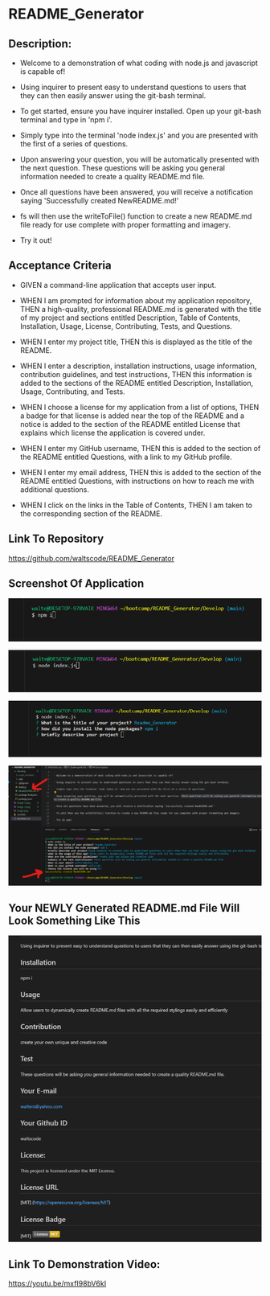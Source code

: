 # README_Generator

## Description: 

- Welcome to a demonstration of what coding with node.js and javascript is capable of! 

- Using inquirer to present easy to understand questions to users that they can then easily answer using the git-bash terminal.

- To get started, ensure you have inquirer installed. Open up your git-bash terminal and type in 'npm i'.

- Simply type into the terminal 'node index.js' and you are presented with the first of a series of questions. 

- Upon answering your question, you will be automatically presented with the next question. These questions will be asking you general information needed to create a quality README.md file. 

- Once all questions have been answered, you will receive a notification saying 'Successfully created NewREADME.md!' 

- fs will then use the writeToFile() function to create a new README.md file ready for use complete with proper formatting and imagery. 

- Try it out!


## Acceptance Criteria 

- GIVEN a command-line application that accepts user input.

- WHEN I am prompted for information about my application repository, THEN a high-quality, professional README.md is generated with the title of my project and sections entitled Description, Table of Contents, Installation, Usage, License, Contributing, Tests, and Questions.

- WHEN I enter my project title, THEN this is displayed as the title of the README.

- WHEN I enter a description, installation instructions, usage information, contribution guidelines, and test instructions, THEN this information is added to the sections of the README entitled Description, Installation, Usage, Contributing, and Tests.

- WHEN I choose a license for my application from a list of options, THEN a badge for that license is added near the top of the README and a notice is added to the section of the README entitled License that explains which license the application is covered under.

- WHEN I enter my GitHub username, THEN this is added to the section of the README entitled Questions, with a link to my GitHub profile.

- WHEN I enter my email address, THEN this is added to the section of the README entitled Questions, with instructions on how to reach me with additional questions.

- WHEN I click on the links in the Table of Contents, THEN I am taken to the corresponding section of the README.

## Link To Repository

https://github.com/waltscode/README_Generator 

## Screenshot Of Application

![Alt text](image.png)

![Alt text](image-1.png)

![Alt text](image-2.png)

![Alt text](image-3.png)

## Your NEWLY Generated README.md File Will Look Something Like This

![Alt text](image-4.png)

## Link To Demonstration Video: 

https://youtu.be/mxfI98bV6kI 